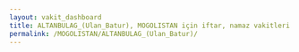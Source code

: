 ```yaml
---
layout: vakit_dashboard
title: ALTANBULAG_(Ulan_Batur), MOGOLISTAN için iftar, namaz vakitleri ve hava durumu - ilçe/eyalet seç
permalink: /MOGOLISTAN/ALTANBULAG_(Ulan_Batur)/
---
```


<script type="text/javascript">
  var GLOBAL_COUNTRY = 'MOGOLISTAN';
  var GLOBAL_CITY = 'ALTANBULAG_(Ulan_Batur)';
  var GLOBAL_STATE = '';
  var lat = 72;
  var lon = 21;
</script>
